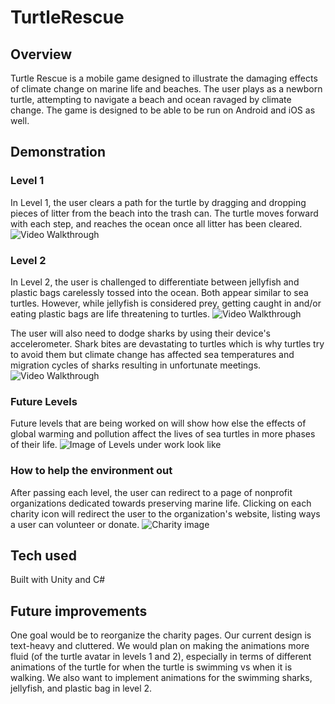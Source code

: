 # TurtleRescue

## Overview
Turtle Rescue is a mobile game designed to illustrate the damaging effects of climate change on marine life and beaches. The user plays as a newborn turtle, attempting to navigate a beach and ocean ravaged by climate change. The game is designed to be able to be run on Android and iOS as well. 

## Demonstration 
### Level 1
In Level 1, the user clears a path for the turtle by dragging and dropping pieces of litter from the beach into the trash can. The turtle moves forward with each step, and reaches the ocean once all litter has been cleared. 
<img src='' title='Video Walkthrough' width='' alt='Video Walkthrough' />


### Level 2
In Level 2, the user is challenged to differentiate between jellyfish and plastic bags carelessly tossed into the ocean. Both appear similar to sea turtles. However, while jellyfish is considered prey, getting caught in and/or eating plastic bags are life threatening to turtles.
<img src='https://gyazo.com/c9542eff50fe46bd67a7c9ddae3e5e2d?fbclid=IwAR0iVaCpT93by8eSP8BvxD6uQVW2DMqJJfWtBcWE5PP4lQ9pNRCF2st4Zaw' width='' alt='Video Walkthrough' />

The user will also need to dodge sharks by using their device's accelerometer. Shark bites are devastating to turtles which is why turtles try to avoid them but climate change has affected sea temperatures and migration cycles of sharks resulting in unfortunate meetings. 
<img src='https://gyazo.com/a68aad72fb84d7402cad3baac88ca203?fbclid=IwAR1i5LIP56E3BRJKK_6oL915491RJmuLeYBvRI998lhWk0_1cRJlRZjJYLw' title='Video Walkthrough' width='' alt='Video Walkthrough' />

### Future Levels
Future levels that are being worked on will show how else the effects of global warming and pollution affect the lives of sea turtles in more phases of their life.
![Image of Levels under work look like](Users/ayushisrivastava/Downloads/MoreLevels.jpg?raw=true "Levels under Constructions")

### How to help the environment out
After passing each level, the user can redirect to a page of nonprofit organizations dedicated towards preserving marine life. Clicking on each charity icon will redirect the user to the organization's website, listing ways a user can volunteer or donate. 
![Charity image](Users/ayushisrivastava/Downloads/CharityPage.jpg?raw=true "Scene showing charities and real life impacts")

## Tech used
Built with Unity and C#

## Future improvements
One goal would be to reorganize the charity pages. Our current design is text-heavy and cluttered. 
We would plan on making the animations more fluid (of the turtle avatar in levels 1 and 2), especially in terms of different animations of the turtle for when the turtle is swimming vs when it is walking. We also want to implement animations for the swimming sharks, jellyfish, and plastic bag in level 2.
